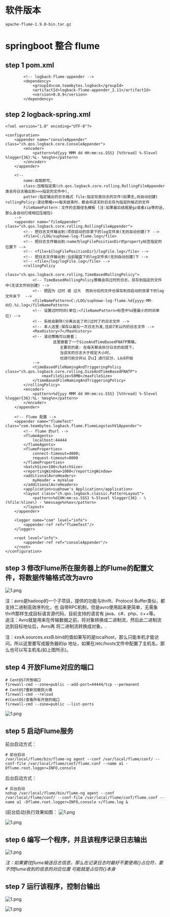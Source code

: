 # 软件版本
```
apache-flume-1.9.0-bin.tar.gz
```

# springboot 整合 flume
## step 1 pom.xml
```
        <!-- logback-flume-appender -->
        <dependency>
            <groupId>com.teambytes.logback</groupId>
            <artifactId>logback-flume-appender_2.11</artifactId>
            <version>0.0.9</version>
        </dependency>
```
## step 2 logback-spring.xml
```
<?xml version="1.0" encoding="UTF-8"?>

<configuration>
    <appender name="consoleAppender" class="ch.qos.logback.core.ConsoleAppender">
        <encoder>
            <pattern>%d{yyy MMM dd HH:mm:ss.SSS} [%thread] %-5level %logger{36}:%L- %msg%n</pattern>
        </encoder>
    </appender>

    <!--
        name:自取即可,
        class:加载指定类(ch.qos.logback.core.rolling.RollingFileAppender类会将日志输出到>>>指定的文件中),
        patter:指定输出的日志格式 file:指定存放日志的文件(如果无,则自动创建) rollingPolicy:滚动策略>>>每天结束时，都会将该天的日志存为指定的格式的文件
        FileNamePattern：文件的全路径名模板 (注:如果最后结尾是gz或者zip等的话,那么会自动打成相应压缩包)
    -->
    <appender name="fileAppender" class="ch.qos.logback.core.rolling.RollingFileAppender">
        <!-- 把日志文件输出到:项目启动的目录下的log文件夹(无则自动创建)下 -->
        <file>C:/LOG/suphowe-log-flume.log</file>
        <!-- 把日志文件输出到:name为logFilePositionDir的property标签指定的位置下 -->
        <!-- <file>${logFilePositionDir}/logFile.log</file> -->
        <!-- 把日志文件输出到:当前磁盘下的log文件夹(无则自动创建)下 -->
        <!-- <file>/log/logFile.log</file> -->
        <rollingPolicy
                class="ch.qos.logback.core.rolling.TimeBasedRollingPolicy">
            <!-- TimeBasedRollingPolicy策略会将过时的日志，另存到指定的文件中(无该文件则创建) -->
            <!-- 把因为 过时 或 过大  而拆分后的文件也保存到目启动的目录下的log文件夹下  -->
            <fileNamePattern>C:/LOG/suphowe-log-flume.%d{yyyy-MM-dd}.%i.log</fileNamePattern>
            <!-- 设置过时时间(单位:<fileNamePattern>标签中%d里最小的时间单位) -->
            <!-- 系统会删除(分离出去了的)过时了的日志文件 -->
            <!-- 本人这里:保存以最后一次日志为准,往前7天以内的日志文件 -->
            <MaxHistory>7</MaxHistory>
            <!-- 滚动策略可以嵌套；
                     这里嵌套了一个SizeAndTimeBasedFNATP策略，
                        主要目的是: 在每天都会拆分日志的前提下，
                        当该天的日志大于规定大小时，
                        也进行拆分并以【%i】进行区分，i从0开始
            -->
            <timeBasedFileNamingAndTriggeringPolicy class="ch.qos.logback.core.rolling.SizeAndTimeBasedFNATP">
                <maxFileSize>50MB</maxFileSize>
            </timeBasedFileNamingAndTriggeringPolicy>
        </rollingPolicy>
        <encoder>
            <pattern>%d{yyy MMM dd HH:mm:ss.SSS} [%thread] %-5level %logger{36}:%L- %msg%n</pattern>
        </encoder>
    </appender>

    <!-- flume 配置 -->
    <appender name="flumeTest" class="com.teambytes.logback.flume.FlumeLogstashV1Appender">
        <!-- flume 的url -->
        <flumeAgents>
            localhost:44444
        </flumeAgents>
        <flumeProperties>
            connect-timeout=4000;
            request-timeout=8000
        </flumeProperties>
        <batchSize>100</batchSize>
        <reportingWindow>1000</reportingWindow>
        <additionalAvroHeaders>
            myHeader = myValue
        </additionalAvroHeaders>
        <application>suphowe's Application</application>
        <layout class="ch.qos.logback.classic.PatternLayout">
            <pattern>%d{HH:mm:ss.SSS} %-5level %logger{36} - \(%file:%line\) - %message%n%ex</pattern>
        </layout>
    </appender>

    <logger name="com" level="info">
        <appender-ref ref="flumeTest"/>
    </logger>

    <root level="info">
        <appender-ref ref="consoleAppender"/>
    </root>
</configuration>
```
## step 3 修改Flume所在服务器上的Flume的配置文件，将数据传输格式改为avro
![1.png](doc/picture/20190311101522813.png)

注：avro是hadoop的一个子项目，提供的功能与thrift、Protocol Buffer类似，都支持二进制高效序列化，也
自带RPC机制，但是avro使用起来更简单，无需象thrift那样生成目标语言源代码，目前支持的语言有
java、c#、php、c++等。  
追注：Avro就是用来在传输数据之前，将对象转换成二进制流，然后此二进制流达到目标地址后，Avro再
将二进制流转换成对象。.

注：xxxA.sources.xxxB.bind的值如果写的是localhost，那么只能本机才能访问，所以这里要写成服务器的ip
地址，如果在/etc/hosts文件中配置了主机名，那么也可以写主机名(如上图所示)。

## step 4 开放Flume对应的端口
```
# CentOS7开放端口
firewall-cmd --zone=public --add-port=44444/tcp --permanent
# CentOS7重新加载防火墙
firewall-cmd --reload
#(CentOS)查看所有开放的端口
firewall-cmd --zone=public --list-ports	
```
![1.png](doc/picture/20190311102303500.png)

## step 5 启动Flume服务
前台启动方式：
```
# 前台启动
/var/local/flume/bin/flume-ng agent --conf /var/local/flume/conf/ --conf-file /var/local/flume/conf/flume.conf --name a1 -Dflume.root.logger=INFO,console
```
后台启动方式：
```
# 后台启动
nohup /var/local/flume/bin/flume-ng agent --conf /var/local/flume/conf/ --conf-file /var/local/flume/conf/flume.conf --name a1 -Dflume.root.logger=INFO,console >/flume.log &
```
(前台启动)执行效果如图：
![1.png](doc/picture/20190311102600153.png)

![1.png](doc/picture/20190311102610512.png)

## step 6 编写一个程序，并且该程序记录日志输出

![1.png](doc/picture/20190311102721235.png)

_注：如果要往flume输送日志信息，那么在记录日志时最好不要使用{}占位符，要不然flume收到的信息的对应位置 可能就是占位符{}本身_

## step 7 运行该程序，控制台输出
![1.png](doc/picture/20190311102806400.png)

![1.png](doc/picture/20190311102819820.png)

